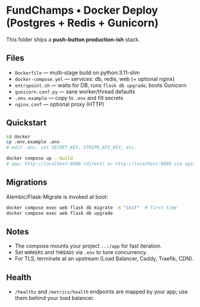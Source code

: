 # FundChamps • Docker Deploy (Postgres + Redis + Gunicorn)

This folder ships a **push-button production-ish** stack.

## Files

- `Dockerfile` — multi-stage build on python:3.11-slim
- `docker-compose.yml` — services: db, redis, web (+ optional nginx)
- `entrypoint.sh` — waits for DB, runs `flask db upgrade`, boots Gunicorn
- `gunicorn.conf.py` — sane worker/thread defaults
- `.env.example` — copy to `.env` and fill secrets
- `nginx.conf` — optional proxy (HTTP)

## Quickstart

```bash
cd docker
cp .env.example .env
# edit .env, set SECRET_KEY, STRIPE_API_KEY, etc.

docker compose up --build
# app: http://localhost:8000 (direct) or http://localhost:8080 via nginx
```

## Migrations

Alembic/Flask-Migrate is invoked at boot:

```bash
docker compose exec web flask db migrate -m "init"  # first time
docker compose exec web flask db upgrade
```

## Notes

- The compose mounts your project `..:/app` for fast iteration.
- Set `WORKERS` and `THREADS` via `.env` to tune concurrency.
- For TLS, terminate at an upstream (Load Balancer, Caddy, Traefik, CDN).

## Health

- `/healthz` and `/metrics/health` endpoints are mapped by your app; use them behind your load balancer.
